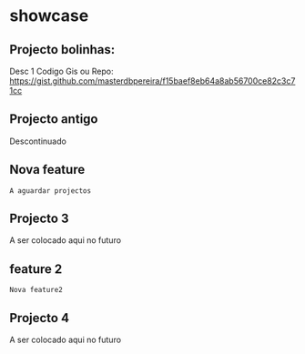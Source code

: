 # showcase

## Projecto bolinhas:
  Desc 1
  Codigo Gis ou Repo:
  https://gist.github.com/masterdbpereira/f15baef8eb64a8ab56700ce82c3c71cc
  

## Projecto antigo
  Descontinuado

## Nova feature
	A aguardar projectos

## Projecto 3
  A ser colocado aqui no futuro

## feature 2
	Nova feature2
	
## Projecto 4
  A ser colocado aqui no futuro